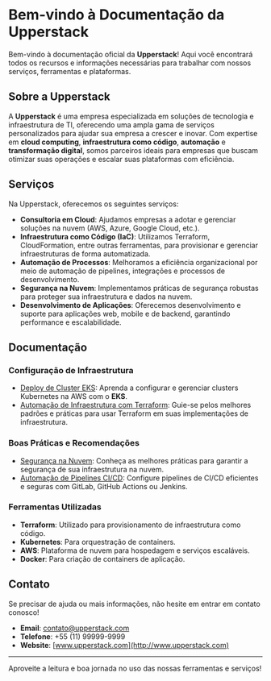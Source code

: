 # Bem-vindo à Documentação da Upperstack

Bem-vindo à documentação oficial da **Upperstack**! Aqui você encontrará todos os recursos e informações necessárias para trabalhar com nossos serviços, ferramentas e plataformas.

## Sobre a Upperstack

A **Upperstack** é uma empresa especializada em soluções de tecnologia e infraestrutura de TI, oferecendo uma ampla gama de serviços personalizados para ajudar sua empresa a crescer e inovar. Com expertise em **cloud computing**, **infraestrutura como código**, **automação** e **transformação digital**, somos parceiros ideais para empresas que buscam otimizar suas operações e escalar suas plataformas com eficiência.

## Serviços

Na Upperstack, oferecemos os seguintes serviços:

- **Consultoria em Cloud**: Ajudamos empresas a adotar e gerenciar soluções na nuvem (AWS, Azure, Google Cloud, etc.).
- **Infraestrutura como Código (IaC)**: Utilizamos Terraform, CloudFormation, entre outras ferramentas, para provisionar e gerenciar infraestruturas de forma automatizada.
- **Automação de Processos**: Melhoramos a eficiência organizacional por meio de automação de pipelines, integrações e processos de desenvolvimento.
- **Segurança na Nuvem**: Implementamos práticas de segurança robustas para proteger sua infraestrutura e dados na nuvem.
- **Desenvolvimento de Aplicações**: Oferecemos desenvolvimento e suporte para aplicações web, mobile e de backend, garantindo performance e escalabilidade.

## Documentação

### Configuração de Infraestrutura

- [Deploy de Cluster EKS](./deploy-eks.md): Aprenda a configurar e gerenciar clusters Kubernetes na AWS com o **EKS**.
- [Automação de Infraestrutura com Terraform](./terraform.md): Guie-se pelos melhores padrões e práticas para usar Terraform em suas implementações de infraestrutura.
  
### Boas Práticas e Recomendações

- [Segurança na Nuvem](./seguranca.md): Conheça as melhores práticas para garantir a segurança de sua infraestrutura na nuvem.
- [Automação de Pipelines CI/CD](./pipeline.md): Configure pipelines de CI/CD eficientes e seguras com GitLab, GitHub Actions ou Jenkins.

### Ferramentas Utilizadas

- **Terraform**: Utilizado para provisionamento de infraestrutura como código.
- **Kubernetes**: Para orquestração de containers.
- **AWS**: Plataforma de nuvem para hospedagem e serviços escaláveis.
- **Docker**: Para criação de containers de aplicação.
  
## Contato

Se precisar de ajuda ou mais informações, não hesite em entrar em contato conosco!

- **Email**: contato@upperstack.com
- **Telefone**: +55 (11) 99999-9999
- **Website**: [www.upperstack.com](http://www.upperstack.com)

---

Aproveite a leitura e boa jornada no uso das nossas ferramentas e serviços!
